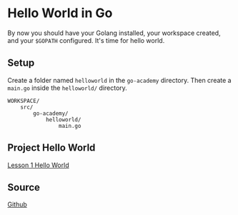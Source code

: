 # Hello World in Go

By now you should have your Golang installed, your workspace created, and your `$GOPATH` configured.
It's time for hello world.

## Setup

Create a folder named `helloworld` in the `go-academy` directory. Then create a `main.go` inside the
`helloworld/` directory.

```text
WORKSPACE/
    src/
        go-academy/
            helloworld/
                main.go
```

## Project Hello World

[Lesson 1 Hello World](https://youtu.be/idVlTUy0xHc)

## Source

[Github](https://github.com/calvinfeng/go-academy/tree/master/helloworld)